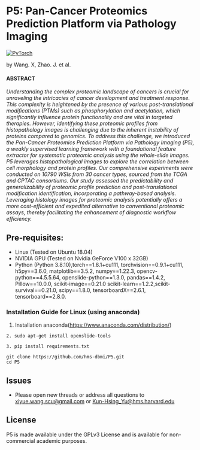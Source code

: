 # P5: Pan-Cancer Proteomics Prediction Platform via Pathology Imaging

<a href="https://pytorch.org/get-started/locally/"><img alt="PyTorch" src="https://img.shields.io/badge/PyTorch-ee4c2c?logo=pytorch&logoColor=white"></a>

by Wang. X, Zhao. J. et al.

#### ABSTRACT 
*Understanding the complex proteomic landscape of cancers is crucial for unraveling the intricacies of cancer development and treatment response. This complexity is heightened by the presence of various post-translational modifications (PTMs) such as phosphorylation and acetylation, which significantly influence protein functionality and are vital in targeted therapies. However, identifying these proteomic profiles from histopathology images is challenging due to the inherent instability of proteins compared to genomics. To address this challenge, we introduced the Pan-Cancer Proteomics Prediction Platform via Pathology Imaging (P5), a weakly supervised learning framework with a foundational feature extractor for systematic proteomic analysis using the whole-slide images. P5 leverages histopathological images to explore the correlation between cell morphology and protein profiles. Our comprehensive experiments were conducted on 10790 WSIs from 30 cancer types, sourced from the TCGA and CPTAC consortiums. Our study assessed the predictability and generalizability of proteomic profile prediction and post-translational modification identification, incorporating a pathway-based analysis. Leveraging histology images for proteomic analysis potentially offers a more cost-efficient and expedited alternative to conventional proteomic assays, thereby facilitating the enhancement of diagnostic workflow efficiency.*

## Pre-requisites:
* Linux (Tested on Ubuntu 18.04)
* NVIDIA GPU (Tested on Nvidia GeForce V100 x 32GB)
* Python (Python 3.8.10),torch==1.8.1+cu111,
torchvision==0.9.1+cu111, h5py==3.6.0, matplotlib==3.5.2, numpy==1.22.3, opencv-python==4.5.5.64, openslide-python==1.3.0, pandas==1.4.2, Pillow==10.0.0, scikit-image==0.21.0
scikit-learn==1.2.2,scikit-survival==0.21.0, scipy==1.8.0, tensorboardX==2.6.1, tensorboard==2.8.0.

### Installation Guide for Linux (using anaconda)
1. Installation anaconda(https://www.anaconda.com/distribution/)
```
2. sudo apt-get install openslide-tools
```
```
3. pip install requirements.txt
```


```
git clone https://github.com/hms-dbmi/P5.git
cd P5
```

## Issues
- Please open new threads or address all questions to xiyue.wang.scu@gmail.com or Kun-Hsing_Yu@hms.harvard.edu

## License
P5 is made available under the GPLv3 License and is available for non-commercial academic purposes. 

